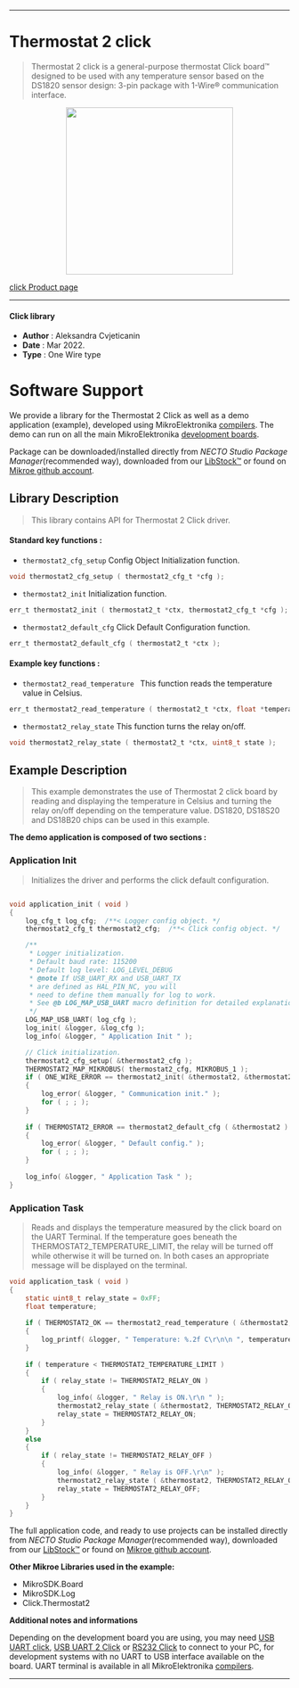 
---
# Thermostat 2 click

> Thermostat 2 click is a general-purpose thermostat Click board™ designed to be used with any temperature sensor based on the DS1820 sensor design: 3-pin package with 1-Wire® communication interface.

<p align="center">
  <img src="https://download.mikroe.com/images/click_for_ide/thermostat2_click.png" height=300px>
</p>

[click Product page](https://www.mikroe.com/thermostat-2-click)

---


#### Click library

- **Author**        : Aleksandra Cvjeticanin 
- **Date**          : Mar 2022.
- **Type**          : One Wire type


# Software Support

We provide a library for the Thermostat 2 Click
as well as a demo application (example), developed using MikroElektronika
[compilers](https://www.mikroe.com/necto-studio).
The demo can run on all the main MikroElektronika [development boards](https://www.mikroe.com/development-boards).

Package can be downloaded/installed directly from *NECTO Studio Package Manager*(recommended way), downloaded from our [LibStock&trade;](https://libstock.mikroe.com) or found on [Mikroe github account](https://github.com/MikroElektronika/mikrosdk_click_v2/tree/master/clicks).

## Library Description

> This library contains API for Thermostat 2 Click driver.

#### Standard key functions :

- `thermostat2_cfg_setup` Config Object Initialization function.
```c
void thermostat2_cfg_setup ( thermostat2_cfg_t *cfg );
```

- `thermostat2_init` Initialization function.
```c
err_t thermostat2_init ( thermostat2_t *ctx, thermostat2_cfg_t *cfg );
```

- `thermostat2_default_cfg` Click Default Configuration function.
```c
err_t thermostat2_default_cfg ( thermostat2_t *ctx );
```

#### Example key functions :

- `thermostat2_read_temperature ` This function reads the temperature value in Celsius.
```c
err_t thermostat2_read_temperature ( thermostat2_t *ctx, float *temperature ); 
```

- `thermostat2_relay_state` This function turns the relay on/off. 
```c
void thermostat2_relay_state ( thermostat2_t *ctx, uint8_t state );
```

## Example Description

> This example demonstrates the use of Thermostat 2 click board by reading
and displaying the temperature in Celsius and turning the relay on/off 
depending on the temperature value.
DS1820, DS18S20 and DS18B20 chips can be used in this example. 

**The demo application is composed of two sections :**

### Application Init

> Initializes the driver and performs the click default configuration.

```c

void application_init ( void ) 
{
    log_cfg_t log_cfg;  /**< Logger config object. */
    thermostat2_cfg_t thermostat2_cfg;  /**< Click config object. */

    /** 
     * Logger initialization.
     * Default baud rate: 115200
     * Default log level: LOG_LEVEL_DEBUG
     * @note If USB_UART_RX and USB_UART_TX 
     * are defined as HAL_PIN_NC, you will 
     * need to define them manually for log to work. 
     * See @b LOG_MAP_USB_UART macro definition for detailed explanation.
     */
    LOG_MAP_USB_UART( log_cfg );
    log_init( &logger, &log_cfg );
    log_info( &logger, " Application Init " );

    // Click initialization.
    thermostat2_cfg_setup( &thermostat2_cfg );
    THERMOSTAT2_MAP_MIKROBUS( thermostat2_cfg, MIKROBUS_1 );
    if ( ONE_WIRE_ERROR == thermostat2_init( &thermostat2, &thermostat2_cfg ) ) 
    {
        log_error( &logger, " Communication init." );
        for ( ; ; );
    }
    
    if ( THERMOSTAT2_ERROR == thermostat2_default_cfg ( &thermostat2 ) )
    {
        log_error( &logger, " Default config." );
        for ( ; ; );
    }
    
    log_info( &logger, " Application Task " );
}

```

### Application Task

> Reads and displays the temperature measured by the click board on the UART Terminal.
If the temperature goes beneath the THERMOSTAT2_TEMPERATURE_LIMIT, 
the relay will be turned off while otherwise it will be turned on. 
In both cases an appropriate message will be displayed on the terminal.  

```c
void application_task ( void ) 
{
    static uint8_t relay_state = 0xFF;
    float temperature;
    
    if ( THERMOSTAT2_OK == thermostat2_read_temperature ( &thermostat2, &temperature ) )
    {
        log_printf( &logger, " Temperature: %.2f C\r\n\n ", temperature );
    }
    
    if ( temperature < THERMOSTAT2_TEMPERATURE_LIMIT )
    {
        if ( relay_state != THERMOSTAT2_RELAY_ON )
        {
            log_info( &logger, " Relay is ON.\r\n " );
            thermostat2_relay_state ( &thermostat2, THERMOSTAT2_RELAY_ON );
            relay_state = THERMOSTAT2_RELAY_ON;
        }
    }
    else 
    {
        if ( relay_state != THERMOSTAT2_RELAY_OFF )
        {
            log_info( &logger, " Relay is OFF.\r\n" );
            thermostat2_relay_state ( &thermostat2, THERMOSTAT2_RELAY_OFF );
            relay_state = THERMOSTAT2_RELAY_OFF;
        }
    }
}
```

The full application code, and ready to use projects can be installed directly from *NECTO Studio Package Manager*(recommended way), downloaded from our [LibStock&trade;](https://libstock.mikroe.com) or found on [Mikroe github account](https://github.com/MikroElektronika/mikrosdk_click_v2/tree/master/clicks).

**Other Mikroe Libraries used in the example:**

- MikroSDK.Board
- MikroSDK.Log
- Click.Thermostat2

**Additional notes and informations**

Depending on the development board you are using, you may need
[USB UART click](https://www.mikroe.com/usb-uart-click),
[USB UART 2 Click](https://www.mikroe.com/usb-uart-2-click) or
[RS232 Click](https://www.mikroe.com/rs232-click) to connect to your PC, for
development systems with no UART to USB interface available on the board. UART
terminal is available in all MikroElektronika
[compilers](https://shop.mikroe.com/compilers).

---
